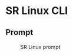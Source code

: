 # SR Linux CLI

## Prompt

<figure>
  <div class='mxgraph' style='max-width:100%;border:1px solid transparent;margin:0 auto; display:block;' data-mxgraph='{"page":0,"zoom":2,"highlight":"#0000ff","nav":true,"resize":true,"edit":"_blank","url":"https://raw.githubusercontent.com/srl-labs/srlinux-getting-started/main/diagrams/get-started.drawio"}'></div>
  <figcaption>SR Linux prompt</figcaption>
</figure>

<script type="text/javascript" src="https://viewer.diagrams.net/js/viewer-static.min.js" async></script>
